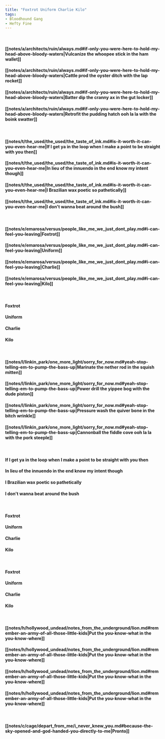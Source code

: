 ```yaml
---
title: "Foxtrot Uniform Charlie Kilo"
tags:
- Bloodhound Gang
- Hefty Fine
---
```

&nbsp;
#### [[notes/a/architects/ruin/always.md#if-only-you-were-here-to-hold-my-head-above-bloody-waters|Vulcanize the whoopee stick in the ham wallet]]
#### [[notes/a/architects/ruin/always.md#if-only-you-were-here-to-hold-my-head-above-bloody-waters|Cattle prod the oyster ditch with the lap rocket]]
#### [[notes/a/architects/ruin/always.md#if-only-you-were-here-to-hold-my-head-above-bloody-waters|Batter dip the cranny ax in the gut locker]]
#### [[notes/a/architects/ruin/always.md#if-only-you-were-here-to-hold-my-head-above-bloody-waters|Retrofit the pudding hatch ooh la la with the boink swatter]]
&nbsp;
#### [[notes/t/the_used/the_used/the_taste_of_ink.md#is-it-worth-it-can-you-even-hear-me|If I get ya in the loop when I make a point to be straight with you then]]
#### [[notes/t/the_used/the_used/the_taste_of_ink.md#is-it-worth-it-can-you-even-hear-me|In lieu of the innuendo in the end know my intent though]]
#### [[notes/t/the_used/the_used/the_taste_of_ink.md#is-it-worth-it-can-you-even-hear-me|I Brazilian wax poetic so pathetically]]
#### [[notes/t/the_used/the_used/the_taste_of_ink.md#is-it-worth-it-can-you-even-hear-me|I don't wanna beat around the bush]]
&nbsp;
#### [[notes/e/emarosa/versus/people_like_me_we_just_dont_play.md#i-can-feel-you-leaving|Foxtrot]]
#### [[notes/e/emarosa/versus/people_like_me_we_just_dont_play.md#i-can-feel-you-leaving|Uniform]]
#### [[notes/e/emarosa/versus/people_like_me_we_just_dont_play.md#i-can-feel-you-leaving|Charlie]]
#### [[notes/e/emarosa/versus/people_like_me_we_just_dont_play.md#i-can-feel-you-leaving|Kilo]]
&nbsp;
#### Foxtrot
#### Uniform
#### Charlie
#### Kilo
&nbsp;
#### [[notes/l/linkin_park/one_more_light/sorry_for_now.md#yeah-stop-telling-em-to-pump-the-bass-up|Marinate the nether rod in the squish mitten]]
#### [[notes/l/linkin_park/one_more_light/sorry_for_now.md#yeah-stop-telling-em-to-pump-the-bass-up|Power drill the yippee bog with the dude piston]]
#### [[notes/l/linkin_park/one_more_light/sorry_for_now.md#yeah-stop-telling-em-to-pump-the-bass-up|Pressure wash the quiver bone in the bitch wrinkle]]
#### [[notes/l/linkin_park/one_more_light/sorry_for_now.md#yeah-stop-telling-em-to-pump-the-bass-up|Cannonball the fiddle cove ooh la la with the pork steeple]]
&nbsp;
#### If I get ya in the loop when I make a point to be straight with you then
#### In lieu of the innuendo in the end know my intent though
#### I Brazilian wax poetic so pathetically
#### I don't wanna beat around the bush
&nbsp;
#### Foxtrot
#### Uniform
#### Charlie
#### Kilo
&nbsp;
#### Foxtrot
#### Uniform
#### Charlie
#### Kilo
&nbsp;
#### [[notes/h/hollywood_undead/notes_from_the_underground/lion.md#remember-an-army-of-all-those-little-kids|Put the you-know-what in the you-know-where]]
#### [[notes/h/hollywood_undead/notes_from_the_underground/lion.md#remember-an-army-of-all-those-little-kids|Put the you-know-what in the you-know-where]]
#### [[notes/h/hollywood_undead/notes_from_the_underground/lion.md#remember-an-army-of-all-those-little-kids|Put the you-know-what in the you-know-where]]
#### [[notes/h/hollywood_undead/notes_from_the_underground/lion.md#remember-an-army-of-all-those-little-kids|Put the you-know-what in the you-know-where]]
&nbsp;
#### [[notes/c/cage/depart_from_me/i_never_knew_you.md#because-the-sky-opened-and-god-handed-you-directly-to-me|Pronto]]
